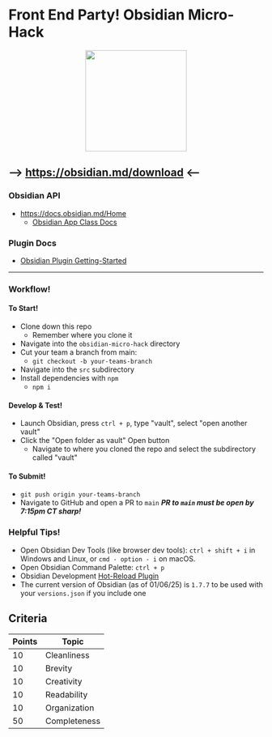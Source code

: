 # Front End Party! Obsidian Micro-Hack
<p align="center">
  <img src="https://res.cloudinary.com/dbdyc4klu/image/upload/v1736825129/obsidian-logo-gradient_fbkepx.svg" href="https://obsidian.md/download" height="200px" width="200px">  
</p>


## --> https://obsidian.md/download <--
### Obsidian API
- https://docs.obsidian.md/Home
  - [Obsidian App Class Docs](https://docs.obsidian.md/Reference/TypeScript+API/App)

### Plugin Docs
- [Obsidian Plugin Getting-Started](https://docs.obsidian.md/Plugins/Getting+started/Build+a+plugin)

---

### Workflow!
#### To Start!
- Clone down this repo
  - Remember where you clone it
- Navigate into the `obsidian-micro-hack` directory
- Cut your team a branch from main:
  - `git checkout -b your-teams-branch`
- Navigate into the `src` subdirectory
- Install dependencies with `npm`
  - `npm i`
#### Develop & Test!
- Launch Obsidian, press `ctrl + p`, type "vault", select "open another vault"
- Click the "Open folder as vault" Open button
  - Navigate to where you cloned the repo and select the subdirectory called "vault"
 #### To Submit!
 - `git push origin your-teams-branch`
 - Navigate to GitHub and open a PR to `main`
 ***PR to `main` must be open by 7:15pm CT sharp!***

### Helpful Tips!
- Open Obsidian Dev Tools (like browser dev tools): `ctrl + shift + i` in Windows and Linux, or `cmd - option - i` on macOS.
- Open Obsidian Command Palette: `ctrl + p`
- Obsidian Development [Hot-Reload Plugin](https://github.com/pjeby/hot-reload)
- The current version of Obsidian (as of 01/06/25) is `1.7.7` to be used with your `versions.json` if you include one 

## Criteria
| Points | Topic      |
| ------ | ---------- |
| 10 | Cleanliness    |
| 10 | Brevity        |
| 10 | Creativity     |
| 10 | Readability    |
| 10 | Organization   |
| 50 | Completeness   |
